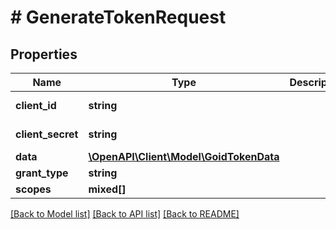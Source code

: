 # # GenerateTokenRequest

## Properties

Name | Type | Description | Notes
------------ | ------------- | ------------- | -------------
**client_id** | **string** |  | [optional] [default to 'gojek:consumer:app']
**client_secret** | **string** |  | [optional] [default to 'pGwQ7oi8bKqqwvid09UrjqpkMEHklb']
**data** | [**\OpenAPI\Client\Model\GoidTokenData**](GoidTokenData.md) |  | [optional]
**grant_type** | **string** |  | [optional] [default to 'otp']
**scopes** | **mixed[]** |  | [optional]

[[Back to Model list]](../../README.md#models) [[Back to API list]](../../README.md#endpoints) [[Back to README]](../../README.md)
